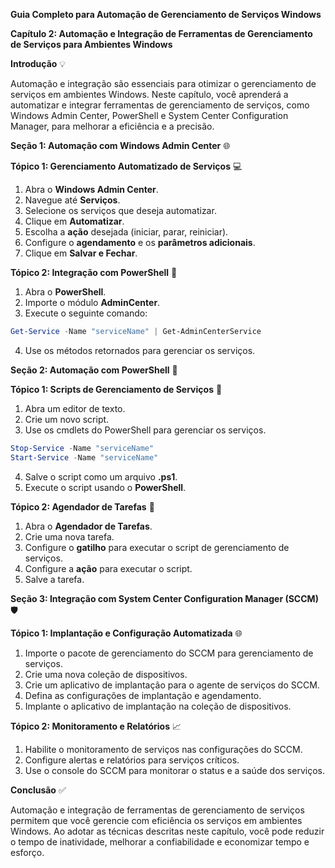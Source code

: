 **Guia Completo para Automação de Gerenciamento de Serviços Windows**

**Capítulo 2: Automação e Integração de Ferramentas de Gerenciamento de Serviços para Ambientes Windows**

**Introdução** 💡

Automação e integração são essenciais para otimizar o gerenciamento de serviços em ambientes Windows. Neste capítulo, você aprenderá a automatizar e integrar ferramentas de gerenciamento de serviços, como Windows Admin Center, PowerShell e System Center Configuration Manager, para melhorar a eficiência e a precisão.

**Seção 1: Automação com Windows Admin Center** 🌐

**Tópico 1: Gerenciamento Automatizado de Serviços** 💻

1. Abra o **Windows Admin Center**.
2. Navegue até **Serviços**.
3. Selecione os serviços que deseja automatizar.
4. Clique em **Automatizar**.
5. Escolha a **ação** desejada (iniciar, parar, reiniciar).
6. Configure o **agendamento** e os **parâmetros adicionais**.
7. Clique em **Salvar e Fechar**.

**Tópico 2: Integração com PowerShell** 🐚

1. Abra o **PowerShell**.
2. Importe o módulo **AdminCenter**.
3. Execute o seguinte comando:

```powershell
Get-Service -Name "serviceName" | Get-AdminCenterService
```

4. Use os métodos retornados para gerenciar os serviços.

**Seção 2: Automação com PowerShell** 🐚

**Tópico 1: Scripts de Gerenciamento de Serviços** 📃

1. Abra um editor de texto.
2. Crie um novo script.
3. Use os cmdlets do PowerShell para gerenciar os serviços.

```powershell
Stop-Service -Name "serviceName"
Start-Service -Name "serviceName"
```

4. Salve o script como um arquivo **.ps1**.
5. Execute o script usando o **PowerShell**.

**Tópico 2: Agendador de Tarefas** 📅

1. Abra o **Agendador de Tarefas**.
2. Crie uma nova tarefa.
3. Configure o **gatilho** para executar o script de gerenciamento de serviços.
4. Configure a **ação** para executar o script.
5. Salve a tarefa.

**Seção 3: Integração com System Center Configuration Manager (SCCM)** 🛡️

**Tópico 1: Implantação e Configuração Automatizada** 🌐

1. Importe o pacote de gerenciamento do SCCM para gerenciamento de serviços.
2. Crie uma nova coleção de dispositivos.
3. Crie um aplicativo de implantação para o agente de serviços do SCCM.
4. Defina as configurações de implantação e agendamento.
5. Implante o aplicativo de implantação na coleção de dispositivos.

**Tópico 2: Monitoramento e Relatórios** 📈

1. Habilite o monitoramento de serviços nas configurações do SCCM.
2. Configure alertas e relatórios para serviços críticos.
3. Use o console do SCCM para monitorar o status e a saúde dos serviços.

**Conclusão** ✅

Automação e integração de ferramentas de gerenciamento de serviços permitem que você gerencie com eficiência os serviços em ambientes Windows. Ao adotar as técnicas descritas neste capítulo, você pode reduzir o tempo de inatividade, melhorar a confiabilidade e economizar tempo e esforço.
